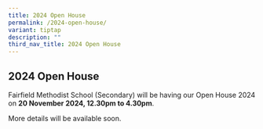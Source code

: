 ```yaml
---
title: 2024 Open House
permalink: /2024-open-house/
variant: tiptap
description: ""
third_nav_title: 2024 Open House
---
```

<h2>2024 Open House</h2>
<p>Fairfield Methodist School (Secondary) will be having our Open House 2024
on <strong>20 November 2024, 12.30pm to 4.30pm</strong>.</p>
<p>More details will be available soon.</p>